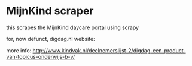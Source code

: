 # MijnKind scraper
this scrapes the MijnKind daycare portal using scrapy

for, now defunct, digdag.nl website:

more info:
http://www.kindvak.nl/deelnemerslijst-2/digdag-een-product-van-topicus-onderwijs-b-v/
